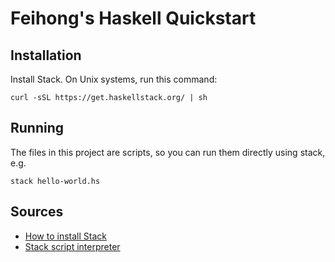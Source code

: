 # Feihong's Haskell Quickstart

## Installation

Install Stack. On Unix systems, run this command:

`curl -sSL https://get.haskellstack.org/ | sh`

## Running

The files in this project are scripts, so you can run them directly using stack, e.g. 

`stack hello-world.hs`

## Sources

- [How to install Stack](https://docs.haskellstack.org/en/stable/README/#how-to-install)
- [Stack script interpreter](https://docs.haskellstack.org/en/stable/GUIDE/#script-interpreter)
